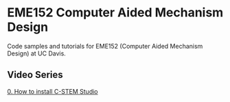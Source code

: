 # EME152 Computer Aided Mechanism Design

Code samples and tutorials for EME152 (Computer Aided Mechanism Design) at UC Davis.

## Video Series

[0. How to install C-STEM Studio](https://youtu.be/Z66M2JW_3O8)